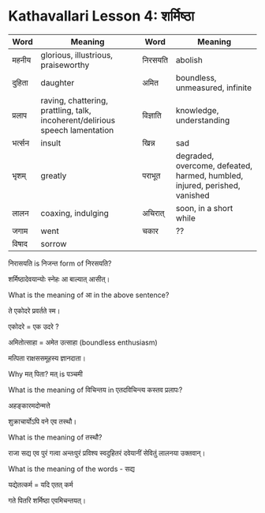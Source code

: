 # Kathavallari Lesson 4: शर्मिष्ठा


| Word | Meaning | Word | Meaning |
| --- | --- | --- | --- | 
| महनीय | glorious, illustrious, praiseworthy | निरसयति | abolish |
| दुहिता | daughter | अमित | boundless, unmeasured, infinite | 
| प्रलाप | raving, chattering, prattling, talk, incoherent/delirious speech lamentation | विज्ञाति | knowledge, understanding |
| भर्त्सन | insult | खिन्न | sad |
| भृशम् | greatly | पराभूत | degraded, overcome, defeated, harmed, humbled, injured, perished, vanished |
| लालन | coaxing, indulging | अचिरात् | soon, in a short while |
| जगाम | went | चकार | ?? |
| विषाद | sorrow | | |


निरासयति is निजन्त form of निरसयति?

शर्मिष्ठादेवयान्योः स्नेहः आ बाल्यात् आसीत्।

What is the meaning of आ in the above sentence?

ते एकोदरे प्रवर्तते स्म।

एकोदरे = एक उदरे ?

अमितोत्साहा = अमेत उत्साहा (boundless enthusiasm)

मत्पिता राक्षससमूहस्य ज्ञानदाता।

Why मत् पिता? मत् is पञ्चमी

What is the meaning of विचिन्तय in एतदविचिन्त्य कस्तव प्रलापः?

अहङ्कारमदोन्मत्ते 

शुक्राचार्योऽपि वने एव तस्थौ।

What is the meaning of तस्थौ? 

राजा सद्य एव पुरं गत्वा अन्तःपुरं प्रविश्य स्वदुहितरं दवेयानीं सेवितुं लालनया उक्तवान्। 

What is the meaning of the words - सद्य 

यद्येतत्कर्म = यदि एतत् कर्म

गते पितरि शर्मिष्ठा एवमिचन्तयत्।